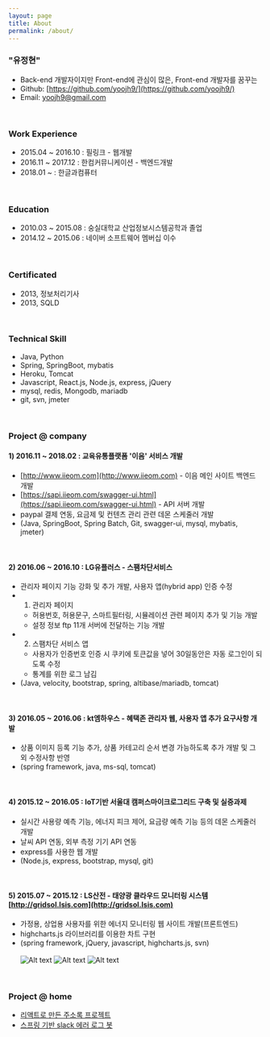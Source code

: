 ```yaml
---
layout: page
title: About
permalink: /about/
---
```


### "유정현"
- Back-end 개발자이지만 Front-end에 관심이 많은, Front-end 개발자를 꿈꾸는
- Github:  [https://github.com/yoojh9/](https://github.com/yoojh9/)  
- Email: yoojh9@gmail.com

<br/>

### Work Experience
- 2015.04 ~ 2016.10 : 필링크 - 웹개발
- 2016.11 ~ 2017.12 : 한컴커뮤니케이션 - 백엔드개발
- 2018.01 ~ : 한글과컴퓨터

<br/>

### Education
- 2010.03 ~ 2015.08 : 숭실대학교 산업정보시스템공학과 졸업
- 2014.12 ~ 2015.06 : 네이버 소프트웨어 멤버십 이수

<br/>

### Certificated
- 2013, 정보처리기사
- 2013, SQLD

<br/>

### Technical Skill
- Java, Python
- Spring, SpringBoot, mybatis
- Heroku, Tomcat
- Javascript, React.js, Node.js, express, jQuery
- mysql, redis, Mongodb, mariadb
- git, svn, jmeter

<br/>

### Project @ company

#### 1) 2016.11 ~ 2018.02 : <b> 교육유통플랫폼 '이음' 서비스 개발 </b>
- [http://www.iieom.com](http://www.iieom.com) - 이음 메인 사이트 백엔드 개발
- [https://sapi.iieom.com/swagger-ui.html](https://sapi.iieom.com/swagger-ui.html) - API 서버 개발
- paypal 결제 연동, 요금제 및 컨텐츠 관리 관련 데몬 스케줄러 개발
- (Java, SpringBoot, Spring Batch, Git, swagger-ui, mysql, mybatis, jmeter)
<br/>

#### 2) 2016.06 ~ 2016.10 : <b> LG유플러스 - 스팸차단서비스 </b>
- 관리자 페이지 기능 강화 및 추가 개발, 사용자 앱(hybrid app) 인증 수정
- 1) 관리자 페이지
  - 허용번호, 허용문구, 스마트필터링, 시뮬레이션 관련 페이지 추가 및 기능 개발
  - 설정 정보 ftp 11개 서버에 전달하는 기능 개발
- 2) 스팸차단 서비스 앱
  - 사용자가 인증번호 인증 시 쿠키에 토큰값을 넣어 30일동안은 자동 로그인이 되도록 수정
  - 통계를 위한 로그 남김
- (Java, velocity, bootstrap, spring, altibase/mariadb, tomcat)
<br/>

#### 3) 2016.05 ~ 2016.06 : <b> kt엠하우스 - 혜택존 관리자 웹, 사용자 앱 추가 요구사항 개발 </b>
- 상품 이미지 등록 기능 추가, 상품 카테고리 순서 변경 가능하도록 추가 개발 및 그 외 수정사항 반영
- (spring framework, java, ms-sql, tomcat)
<br/>

#### 4) 2015.12 ~ 2016.05 : <b> IoT기반 서울대 캠퍼스마이크로그리드 구축 및 실증과제 </b>
- 실시간 사용량 예측 기능, 에너지 피크 제어, 요금량 예측 기능 등의 데몬 스케줄러 개발
- 날씨 API 연동, 외부 측정 기기 API 연동
- express를 사용한 웹 개발
- (Node.js, express, bootstrap, mysql, git)
<br/>

#### 5) 2015.07 ~ 2015.12 : <b> LS산전 - 태양광 클라우드 모니터링 시스템 [http://gridsol.lsis.com](http://gridsol.lsis.com) </b>
- 가정용, 상업용 사용자를 위한 에너지 모니터링 웹 사이트 개발(프론트엔드)
- highcharts.js 라이브러리를 이용한 차트 구현
- (spring framework, jQuery, javascript, highcharts.js, svn)
<br/><br/>
![Alt text](../images/gridsol_1.jpg)  ![Alt text](../images/gridsol_2.jpg)  ![Alt text](../images/gridsol_3.jpg)

<br/>

### Project @ home
- [리액트로 만든 주소록 프로젝트](https://github.com/yoojh9/react-example/tree/master/react-contact-example)
- [스프링 기반 slack 에러 로그 봇](https://github.com/yoojh9/slack-error-bot)
